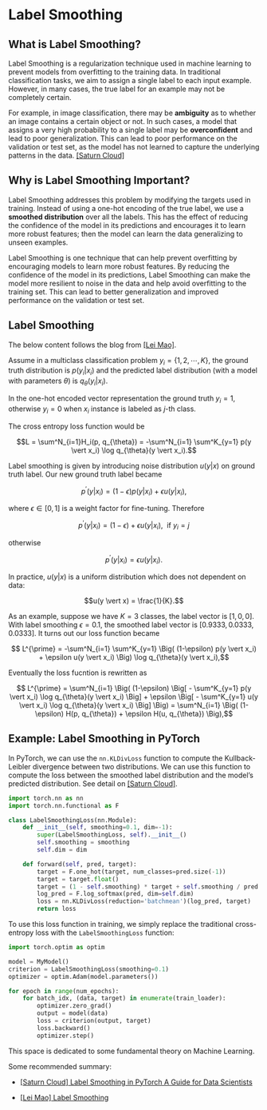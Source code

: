 
# Label Smoothing 


## What is Label Smoothing?

Label Smoothing is a regularization technique used in machine learning to prevent models from overfitting to the training data. In traditional classification tasks, we aim to assign a single label to each input example. However, in many cases, the true label for an example may not be completely certain. 

For example, in image classification, there may be **ambiguity** as to whether an image contains a certain object or not. In such cases, a model that assigns a very high probability to a single label may be **overconfident** and lead to poor generalization. This can lead to poor performance on the validation or test set, as the model has not learned to capture the underlying patterns in the data. [[Saturn Cloud]][Label Smoothing in PyTorch A Guide for Data Scientists]


## Why is Label Smoothing Important?
 
Label Smoothing addresses this problem by modifying the targets used in training. Instead of using a one-hot encoding of the true label, we use a **smoothed distribution** over all the labels. This has the effect of reducing the confidence of the model in its predictions and encourages it to learn more robust features; then the model can learn the data generalizing to unseen examples. 

Label Smoothing is one technique that can help prevent overfitting by encouraging models to learn more robust features. By reducing the confidence of the model in its predictions, Label Smoothing can make the model more resilient to noise in the data and help avoid overfitting to the training set. This can lead to better generalization and improved performance on the validation or test set.

## Label Smoothing

The below content follows the blog from [[Lei Mao]][Label Smoothing].

Assume in a multiclass classification problem $y_i=\lbrace 1, 2, \cdots, K \rbrace$, the ground truth distribution is $p(y_i \vert x_i)$ and the predicted label distribution (with a model with parameters $\theta$) is $q_{\theta}(y_i \vert x_i)$.

In the one-hot encoded vector representation the ground truth $y_i=1$, otherwise $y_i=0$ when $x_i$ instance is labeled as $j$-th class.

The cross entropy loss function would be

$$L = \sum^N_{i=1}H_i(p, q_{\theta}) = -\sum^N_{i=1} \sum^K_{y=1} p(y \vert x_i) \log q_{\theta}(y \vert x_i).$$

Label smoothing is given by introducing noise distribution $u(y \vert x)$ on ground truth label. Our new ground truth label became 

$$p^{\prime}(y \vert x_i) = (1-\epsilon) p(y \vert x_i) + \epsilon u(y \vert x_i), $$

where $\epsilon \in [0, 1]$ is a weight factor for fine-tuning. Therefore 

$$ p^{\prime}(y \vert x_i) = (1-\epsilon) + \epsilon u(y \vert x_i), \ \textrm{ if } y_i = j$$

otherwise

$$ p^{\prime}(y \vert x_i) = \epsilon u(y \vert x_i).$$

In practice, $u(y \vert x)$ is a uniform distribution which does not dependent on data:

$$u(y \vert x) = \frac{1}{K}.$$


As an example, suppose we have $K = 3$ classes, the label vector is $[1, 0, 0]$. With label smoothing $\epsilon=0.1$, the smoothed label vector is $[0.9333, 0.0333, 0.0333]$. 
It turns out our loss function became

$$ L^{\prime} = -\sum^N_{i=1} \sum^K_{y=1} \Big( (1-\epsilon) p(y \vert x_i) + \epsilon u(y \vert x_i) \Big) \log q_{\theta}(y \vert x_i),$$

Eventually the loss fucntion is rewritten as 

$$ L^{\prime} = \sum^N_{i=1} \Big( (1-\epsilon) \Big[ -  \sum^K_{y=1} p(y \vert x_i) \log q_{\theta}(y \vert x_i) \Big] + \epsilon \Big[ - \sum^K_{y=1}  u(y \vert x_i) \log q_{\theta}(y \vert x_i) \Big] \Big) = \sum^N_{i=1} \Big( (1-\epsilon) H(p, q_{\theta}) + \epsilon H(u, q_{\theta}) \Big),$$





## Example: Label Smoothing in PyTorch

In PyTorch, we can use the `nn.KLDivLoss` function to compute the Kullback-Leibler divergence between two distributions. We can use this function to compute the loss between the smoothed label distribution and the model’s predicted distribution. See detail on [[Saturn Cloud]][Label Smoothing in PyTorch A Guide for Data Scientists].

```Python
import torch.nn as nn
import torch.nn.functional as F

class LabelSmoothingLoss(nn.Module):
    def __init__(self, smoothing=0.1, dim=-1):
        super(LabelSmoothingLoss, self).__init__()
        self.smoothing = smoothing
        self.dim = dim

    def forward(self, pred, target):
        target = F.one_hot(target, num_classes=pred.size(-1))
        target = target.float()
        target = (1 - self.smoothing) * target + self.smoothing / pred.size(-1)
        log_pred = F.log_softmax(pred, dim=self.dim)
        loss = nn.KLDivLoss(reduction='batchmean')(log_pred, target)
        return loss
```

To use this loss function in training, we simply replace the traditional cross-entropy loss with the `LabelSmoothingLoss` function:
```Python
import torch.optim as optim

model = MyModel()
criterion = LabelSmoothingLoss(smoothing=0.1)
optimizer = optim.Adam(model.parameters())

for epoch in range(num_epochs):
    for batch_idx, (data, target) in enumerate(train_loader):
        optimizer.zero_grad()
        output = model(data)
        loss = criterion(output, target)
        loss.backward()
        optimizer.step()
```

This space is dedicated to some fundamental theory on Machine Learning.

Some recommended summary:

* [Label Smoothing in PyTorch A Guide for Data Scientists]: https://saturncloud.io/blog/label-smoothing-in-pytorch-a-guide-for-data-scientists/
[[Saturn Cloud] Label Smoothing in PyTorch A Guide for Data Scientists](https://saturncloud.io/blog/label-smoothing-in-pytorch-a-guide-for-data-scientists/)

* [Label Smoothing]: https://leimao.github.io/blog/Label-Smoothing/
[[Lei Mao] Label Smoothing](https://leimao.github.io/blog/Label-Smoothing/)






